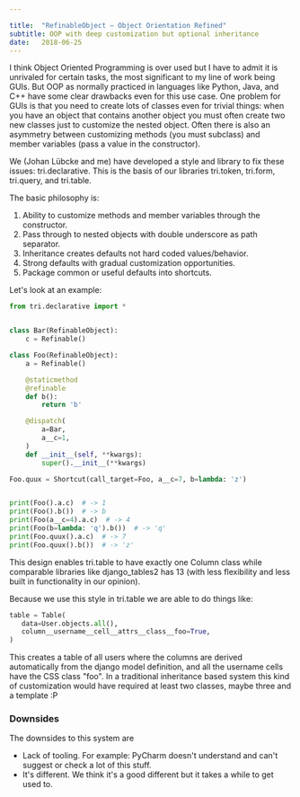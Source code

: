 ```yaml
---

title:	"RefinableObject — Object Orientation Refined"
subtitle: OOP with deep customization but optional inheritance
date:	2018-06-25
---
```

 
 I think Object Oriented Programming is over used but I have to admit it is unrivaled for certain tasks, the most significant to my line of work being GUIs. But OOP as normally practiced in languages like Python, Java, and C++ have some clear drawbacks even for this use case. One problem for GUIs is that you need to create lots of classes even for trivial things: when you have an object that contains another object you must often create two new classes just to customize the nested object. Often there is also an asymmetry between customizing methods (you must subclass) and member variables (pass a value in the constructor).

We (Johan Lübcke and me) have developed a style and library to fix these issues: tri.declarative. This is the basis of our libraries tri.token, tri.form, tri.query, and tri.table.

The basic philosophy is:

1. Ability to customize methods and member variables through the constructor.
2. Pass through to nested objects with double underscore as path separator.
3. Inheritance creates defaults not hard coded values/behavior.
4. Strong defaults with gradual customization opportunities.
5. Package common or useful defaults into shortcuts.

Let's look at an example:

```python
from tri.declarative import *


class Bar(RefinableObject):
    c = Refinable()

class Foo(RefinableObject):
    a = Refinable()

    @staticmethod
    @refinable
    def b():
        return 'b'

    @dispatch(
        a=Bar,
        a__c=1,
    )
    def __init__(self, **kwargs):
        super().__init__(**kwargs)

Foo.quux = Shortcut(call_target=Foo, a__c=7, b=lambda: 'z')


print(Foo().a.c)  # -> 1
print(Foo().b())  # -> b
print(Foo(a__c=4).a.c)  # -> 4
print(Foo(b=lambda: 'q').b())  # -> 'q'
print(Foo.quux().a.c)  # -> 7
print(Foo.quux().b())  # -> 'z'
```

This design enables tri.table to have exactly one Column class while comparable libraries like django_tables2 has 13 (with less flexibility and less built in functionality in our opinion).

Because we use this style in tri.table we are able to do things like:

```python
table = Table(
   data=User.objects.all(),
   column__username__cell__attrs__class__foo=True,
)
```
This creates a table of all users where the columns are derived automatically from the django model definition, and all the username cells have the CSS class "foo". In a traditional inheritance based system this kind of customization would have required at least two classes, maybe three and a template :P

### Downsides

The downsides to this system are

* Lack of tooling. For example: PyCharm doesn't understand and can't suggest or check a lot of this stuff.
* It's different. We think it's a good different but it takes a while to get used to.
